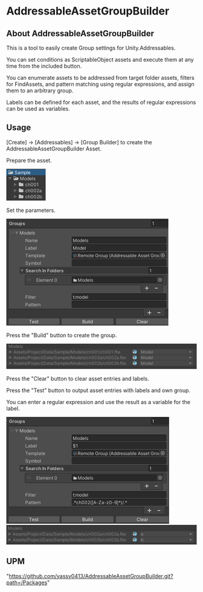 AddressableAssetGroupBuilder
===

About AddressableAssetGroupBuilder
---
This is a tool to easily create Group settings for Unity.Addressables.

You can set conditions as ScriptableObject assets and execute them at any time from the included button.

You can enumerate assets to be addressed from target folder assets, filters for FindAssets, and pattern matching using regular expressions, and assign them to an arbitrary group.

Labels can be defined for each asset, and the results of regular expressions can be used as variables.



Usage
--- 

[Create] -> [Addressables] -> [Group Builder]
to create the AddressableAssetGroupBuilder Asset.

Prepare the asset.

![](StoreDocument/ProjectView01.png)

Set the parameters.

![](StoreDocument/Inspector01.png)

Press the "Build" button to create the group.

![](StoreDocument/CreatedGroup01.png)

Press the "Clear" button to clear asset entries and labels.

Press the "Test" button to output asset entries with labels and own group.

You can enter a regular expression and use the result as a variable for the label.

![](StoreDocument/Inspector02.png)
![](StoreDocument/CreatedGroup02.png)


UPM
--- 
"https://github.com/yassy0413/AddressableAssetGroupBuilder.git?path=/Packages"